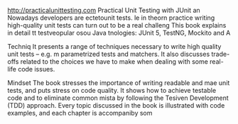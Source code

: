 
http://practicalunittesting.com
Practical Unit Testing with JUnit an
Nowadays developers are ectetounit tests. le in theorn practice writing high-quality unit tests can turn out to be a real challeng
This book explains in detail  tt testveopular osou Java tnologies: JUnit 5, TestNG, Mockito and A




Techniq
It presents a range of techniques necessary to write high quality unit tests – e.g. m parametrized tests and matchers. It also discusses trade-offs related to the choices we have to make when dealing with some real-life code issues.

Mindset
The book stresses the importance of writing readable and mae unit tests, and puts  stress on code quality. It shows how to achieve testable code and to eliminate common mista by following the Tesiven Development (TDD) approach. Every topic discussed in the book is illustrated with code examples, and each chapter is accompaniby som













